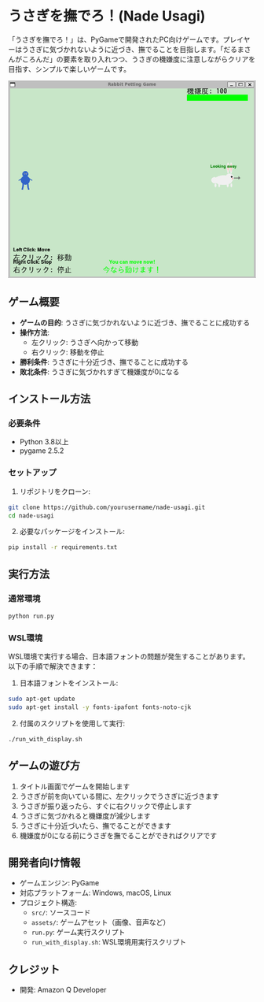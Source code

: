 # うさぎを撫でろ！(Nade Usagi)

「うさぎを撫でろ！」は、PyGameで開発されたPC向けゲームです。プレイヤーはうさぎに気づかれないように近づき、撫でることを目指します。「だるまさんがころんだ」の要素を取り入れつつ、うさぎの機嫌度に注意しながらクリアを目指す、シンプルで楽しいゲームです。

![ゲームイメージ](./img/game-play.png)


## ゲーム概要

- **ゲームの目的**: うさぎに気づかれないように近づき、撫でることに成功する
- **操作方法**:
  - 左クリック: うさぎへ向かって移動
  - 右クリック: 移動を停止
- **勝利条件**: うさぎに十分近づき、撫でることに成功する
- **敗北条件**: うさぎに気づかれすぎて機嫌度が0になる

## インストール方法

### 必要条件

- Python 3.8以上
- pygame 2.5.2

### セットアップ

1. リポジトリをクローン:
```bash
git clone https://github.com/yourusername/nade-usagi.git
cd nade-usagi
```

2. 必要なパッケージをインストール:
```bash
pip install -r requirements.txt
```

## 実行方法

### 通常環境

```bash
python run.py
```

### WSL環境

WSL環境で実行する場合、日本語フォントの問題が発生することがあります。以下の手順で解決できます：

1. 日本語フォントをインストール:
```bash
sudo apt-get update
sudo apt-get install -y fonts-ipafont fonts-noto-cjk
```

2. 付属のスクリプトを使用して実行:
```bash
./run_with_display.sh
```

## ゲームの遊び方

1. タイトル画面でゲームを開始します
2. うさぎが前を向いている間に、左クリックでうさぎに近づきます
3. うさぎが振り返ったら、すぐに右クリックで停止します
4. うさぎに気づかれると機嫌度が減少します
5. うさぎに十分近づいたら、撫でることができます
6. 機嫌度が0になる前にうさぎを撫でることができればクリアです

## 開発者向け情報

- ゲームエンジン: PyGame
- 対応プラットフォーム: Windows, macOS, Linux
- プロジェクト構造:
  - `src/`: ソースコード
  - `assets/`: ゲームアセット（画像、音声など）
  - `run.py`: ゲーム実行スクリプト
  - `run_with_display.sh`: WSL環境用実行スクリプト

## クレジット

- 開発: Amazon Q Developer
